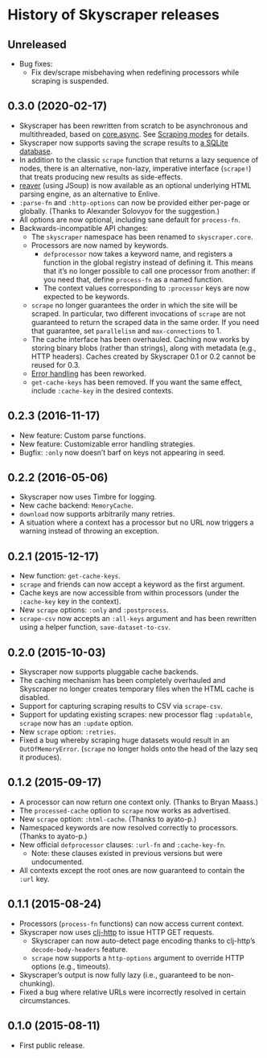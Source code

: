 # History of Skyscraper releases

## Unreleased

- Bug fixes:
  - Fix dev/scrape misbehaving when redefining processors while scraping is suspended.

## 0.3.0 (2020-02-17)

- Skyscraper has been rewritten from scratch to be asynchronous and multithreaded,
  based on [core.async].  See [Scraping modes] for details.
- Skyscraper now supports saving the scrape results to [a SQLite database][db].
- In addition to the classic `scrape` function that returns a lazy sequence of nodes, there is an
  alternative, non-lazy, imperative interface (`scrape!`) that treats producing new results as
  side-effects.
- [reaver] (using JSoup) is now available as an optional underlying HTML parsing engine, as an alternative to Enlive.
- `:parse-fn` and `:http-options` can now be provided either per-page or globally. (Thanks to Alexander Solovyov for the suggestion.)
- All options are now optional, including sane default for `process-fn`.
- Backwards-incompatible API changes:
  - The `skyscraper` namespace has been renamed to `skyscraper.core`.
  - Processors are now named by keywords.
    - `defprocessor` now takes a keyword name, and registers a function in the
      global registry instead of defining it. This means that it’s no longer possible
      to call one processor from another: if you need that, define `process-fn` as a
      named function.
    - The context values corresponding to `:processor` keys are now expected to
      be keywords.
  - `scrape` no longer guarantees the order in which the site will be scraped.
    In particular, two different invocations of `scrape` are not guaranteed to return
    the scraped data in the same order. If you need that guarantee, set
    `parallelism` and `max-connections` to 1.
  - The cache interface has been overhauled. Caching now works by storing binary blobs
    (rather than strings), along with metadata (e.g., HTTP headers). Caches created
    by Skyscraper 0.1 or 0.2 cannot be reused for 0.3.
  - [Error handling] has been reworked.
  - `get-cache-keys` has been removed. If you want the same effect, include `:cache-key` in the desired contexts.

 [core.async]: https://github.com/clojure/core.async
 [Scraping modes]: doc/01-scraping-modes.md
 [db]: doc/07-db.md
 [Error handling]: doc/06-error-handling.md
 [reaver]: https://github.com/mischov/reaver

## 0.2.3 (2016-11-17)

- New feature: Custom parse functions.
- New feature: Customizable error handling strategies.
- Bugfix: `:only` now doesn’t barf on keys not appearing in seed.

## 0.2.2 (2016-05-06)

- Skyscraper now uses Timbre for logging.
- New cache backend: `MemoryCache`.
- `download` now supports arbitrarily many retries.
- A situation where a context has a processor but no URL now triggers a warning instead of throwing an exception.

## 0.2.1 (2015-12-17)

- New function: `get-cache-keys`.
- `scrape` and friends can now accept a keyword as the first argument.
- Cache keys are now accessible from within processors (under the
  `:cache-key` key in the context).
- New `scrape` options: `:only` and `:postprocess`.
- `scrape-csv` now accepts an `:all-keys` argument and has been rewritten using a helper function, `save-dataset-to-csv`.

## 0.2.0 (2015-10-03)

- Skyscraper now supports pluggable cache backends.
- The caching mechanism has been completely overhauled and Skyscraper no longer
  creates temporary files when the HTML cache is disabled.
- Support for capturing scraping results to CSV via `scrape-csv`.
- Support for updating existing scrapes: new processor flag `:updatable`,
  `scrape` now has an `:update` option.
- New `scrape` option: `:retries`.
- Fixed a bug whereby scraping huge datasets would result in an `OutOfMemoryError`.
  (`scrape` no longer holds onto the head of the lazy seq it produces).

## 0.1.2 (2015-09-17)

- A processor can now return one context only. (Thanks to Bryan Maass.)
- The `processed-cache` option to `scrape` now works as advertised.
- New `scrape` option: `:html-cache`. (Thanks to ayato-p.)
- Namespaced keywords are now resolved correctly to processors.
  (Thanks to ayato-p.)
- New official `defprocessor` clauses: `:url-fn` and `:cache-key-fn`.
  - Note: these clauses existed in previous versions but were undocumented.
- All contexts except the root ones are now guaranteed to contain the `:url` key.

## 0.1.1 (2015-08-24)

- Processors (`process-fn` functions) can now access current context.
- Skyscraper now uses [clj-http] to issue HTTP GET requests.
  - Skyscraper can now auto-detect page encoding thanks to clj-http’s `decode-body-headers` feature.
  - `scrape` now supports a `http-options` argument to override HTTP options (e.g., timeouts).
- Skyscraper’s output is now fully lazy (i.e., guaranteed to be non-chunking).
- Fixed a bug where relative URLs were incorrectly resolved in certain circumstances.

 [clj-http]: https://github.com/dakrone/clj-http

## 0.1.0 (2015-08-11)

- First public release.
